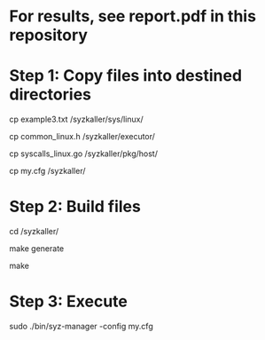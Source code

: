 # For results, see report.pdf in this repository

 
# Step 1: Copy files into destined directories

cp example3.txt /syzkaller/sys/linux/

cp common_linux.h /syzkaller/executor/

cp syscalls_linux.go /syzkaller/pkg/host/

cp my.cfg /syzkaller/


# Step 2: Build files

cd /syzkaller/

make generate

make

# Step 3: Execute

sudo ./bin/syz-manager -config my.cfg
